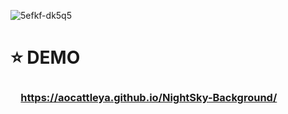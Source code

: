 ![5efkf-dk5q5](https://user-images.githubusercontent.com/39142850/67110554-fdea5400-f20d-11e9-834a-d459a612b7b1.gif)

# ⭐ DEMO
### 　https://aocattleya.github.io/NightSky-Background/
